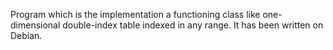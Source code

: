 Program which is the implementation a functioning class like
one-dimensional double-index table indexed in any range. It has been written on Debian.
